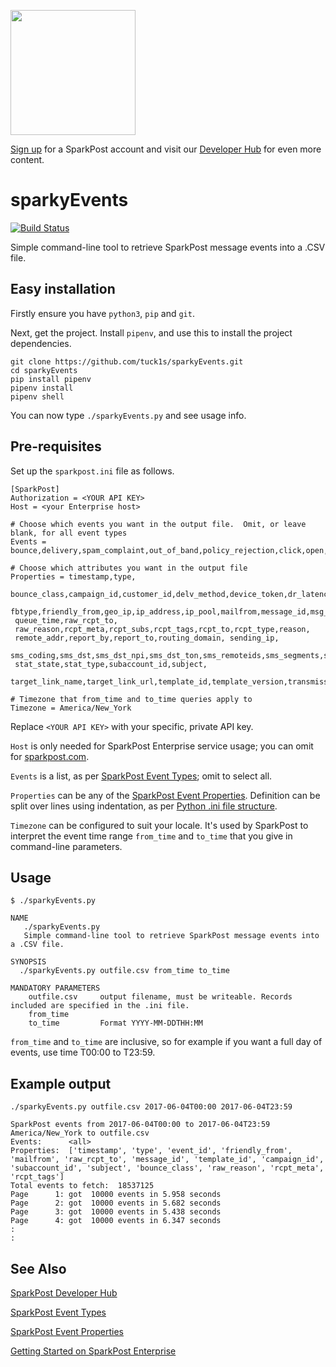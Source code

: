 <a href="https://www.sparkpost.com"><img src="https://www.sparkpost.com/sites/default/files/attachments/SparkPost_Logo_2-Color_Gray-Orange_RGB.svg" width="200px"/></a>

[Sign up](https://app.sparkpost.com/join?plan=free-0817?src=Social%20Media&sfdcid=70160000000pqBb&pc=GitHubSignUp&utm_source=github&utm_medium=social-media&utm_campaign=github&utm_content=sign-up) for a SparkPost account and visit our [Developer Hub](https://developers.sparkpost.com) for even more content.

# sparkyEvents
[![Build Status](https://travis-ci.org/tuck1s/sparkyEvents.svg?branch=master)](https://travis-ci.org/tuck1s/sparkyEvents)

Simple command-line tool to retrieve SparkPost message events into a .CSV file.


## Easy installation

Firstly ensure you have `python3`, `pip` and `git`.

Next, get the project. Install `pipenv`, and use this to install the project dependencies.
```
git clone https://github.com/tuck1s/sparkyEvents.git
cd sparkyEvents
pip install pipenv
pipenv install
pipenv shell
```

You can now type `./sparkyEvents.py` and see usage info.

## Pre-requisites
Set up the `sparkpost.ini` file as follows.
  
```
[SparkPost]
Authorization = <YOUR API KEY>
Host = <your Enterprise host>

# Choose which events you want in the output file.  Omit, or leave blank, for all event types
Events = bounce,delivery,spam_complaint,out_of_band,policy_rejection,click,open,generation_failure,generation_rejection,list_unsubscribe,link_unsubscribe

# Choose which attributes you want in the output file
Properties = timestamp,type,
 bounce_class,campaign_id,customer_id,delv_method,device_token,dr_latency,error_code,event_id,
 fbtype,friendly_from,geo_ip,ip_address,ip_pool,mailfrom,message_id,msg_from,msg_size,num_retries,
 queue_time,raw_rcpt_to,
 raw_reason,rcpt_meta,rcpt_subs,rcpt_tags,rcpt_to,rcpt_type,reason,
 remote_addr,report_by,report_to,routing_domain, sending_ip,
 sms_coding,sms_dst,sms_dst_npi,sms_dst_ton,sms_remoteids,sms_segments,sms_src,sms_src_npi,sms_src_ton,sms_text,
 stat_state,stat_type,subaccount_id,subject,
 target_link_name,target_link_url,template_id,template_version,transmission_id,user_agent,user_str
 
# Timezone that from_time and to_time queries apply to
Timezone = America/New_York
```
Replace `<YOUR API KEY>` with your specific, private API key. 

`Host` is only needed for SparkPost Enterprise service usage; you can omit for [sparkpost.com](https://www.sparkpost.com/).

`Events` is a list, as per [SparkPost Event Types](https://developers.sparkpost.com/api/message-events.html#message-events-message-events-get); omit to select all.

`Properties` can be any of the [SparkPost Event Properties](https://www.sparkpost.com/docs/tech-resources/webhook-event-reference/). Definition can be split over lines 
using indentation, as per [Python .ini file structure](https://docs.python.org/3/library/configparser.html#supported-ini-file-structure).

`Timezone` can be configured to suit your locale. It's used by SparkPost to interpret the event time range `from_time` 
and `to_time` that you give in command-line parameters.
## Usage
```
$ ./sparkyEvents.py 

NAME
   ./sparkyEvents.py
   Simple command-line tool to retrieve SparkPost message events into a .CSV file.

SYNOPSIS
  ./sparkyEvents.py outfile.csv from_time to_time

MANDATORY PARAMETERS
    outfile.csv     output filename, must be writeable. Records included are specified in the .ini file.
    from_time
    to_time         Format YYYY-MM-DDTHH:MM
```

`from_time` and `to_time` are inclusive, so for example if you want a full day of events, use time T00:00 to T23:59.
## Example output
```
./sparkyEvents.py outfile.csv 2017-06-04T00:00 2017-06-04T23:59

SparkPost events from 2017-06-04T00:00 to 2017-06-04T23:59 America/New_York to outfile.csv
Events:      <all>
Properties:  ['timestamp', 'type', 'event_id', 'friendly_from', 'mailfrom', 'raw_rcpt_to', 'message_id', 'template_id', 'campaign_id', 'subaccount_id', 'subject', 'bounce_class', 'raw_reason', 'rcpt_meta', 'rcpt_tags']
Total events to fetch:  18537125
Page      1: got  10000 events in 5.958 seconds
Page      2: got  10000 events in 5.682 seconds
Page      3: got  10000 events in 5.438 seconds
Page      4: got  10000 events in 6.347 seconds
:
:
```

## See Also
[SparkPost Developer Hub](https://developers.sparkpost.com/)

[SparkPost Event Types](https://developers.sparkpost.com/api/message-events.html#message-events-message-events-get)

[SparkPost Event Properties](https://www.sparkpost.com/docs/tech-resources/webhook-event-reference/)

[Getting Started on SparkPost Enterprise](https://support.sparkpost.com/customer/portal/articles/2162798-getting-started-on-sparkpost-enterprise)

